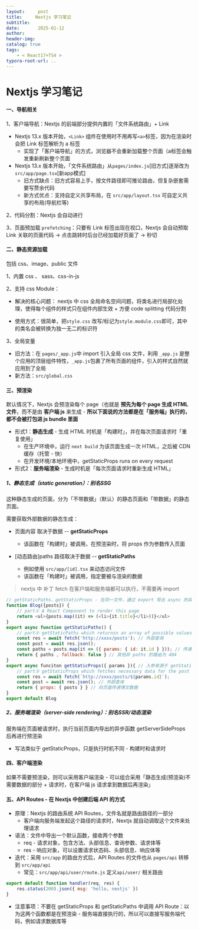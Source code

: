 ```yaml
---
layout:     post
title:     Nextjs 学习笔记
subtitle:  
date:       2025-01-12
author:     
header-img: 
catalog: true
tags:
    - < React17+TS4 >
typora-root-url: ..
---
```




# Nextjs 学习笔记

#### 一、导航相关

1、客户端导航：Nextjs 的前端部分提供内置的「文件系统路由」+ Link 

- Nextjs 13.x 版本开始，`<Link>` 组件在使用时不用再写`<a>`标签，因为在渲染时会把 Link 标签解析为 a 标签
    - 实现了「客户端导航」的方式，浏览器不会重新加载整个页面（a标签会触发重新刷新整个页面
- Nextjs 13.x 版本开始，「文件系统路由」从`pages/index.js`[旧方式]逐渐改为`src/app/page.tsx`[新app模式]
    - 旧方式缺点：旧方式容易上手，按文件路径即可推论路由，但复杂嵌套需要写赘余代码
    - 新方式优点：支持自定义共享布局，在 `src/app/layout.tsx` 可自定义共享的布局(导航栏等)

2、代码分割：Nextjs 会自动进行

3、页面预加载 `prefetching`：只要有 Link 标签出现在视口，Nextjs 会自动预取 Link 关联的页面代码 -> 点击跳转时后台已经加载好页面了 -> 秒切



#### 二、静态资源加载

包括 css、image、public 文件

1、内置 css 、 sass、css-in-js

2、支持 css Module：

-	解决的核心问题： nextjs 中 css 全局命名空间问题，将类名进行局部化处理，使得每个组件的样式只在组件内部生效 + 方便 code splitting 代码分割

- 使用方式：很简单，把`style.css` 改写/标记为`style.module.css`即可，其中的类名会被转换为独一无二的标识符

3、全局变量

- 旧方法：在 `pages/_app.js`中 import 引入全局 css 文件，利用 `_app.js` 是整个应用的顶层组件特性，`_app.js`包裹了所有页面的组件，引入的样式自然就应用到了全局
- 新方法：`src/global.css`



#### 三、预渲染

默认情况下，Nextjs 会预渲染每个 page（也就是 **预先为每个 page 生成 HTML 文件**，而不是由 **客户端 js** 来生成 - **所以下面说的方法都是在「服务端」执行的，都不会被打包进 js bundle 里面**

- 形式1：**静态生成** - 生成 HTML 时机是「构建时」，并在每次页面请求时「重复使用」
    - 在生产环境中，运行 `next build` 为该页面生成一次 HTML，之后被 CDN 缓存（托管 - 快）
    - 在开发环境/本地环境中，getStaticProps runs on every request
- 形式2：**服务端渲染** - 生成时机是「每次页面请求时重新生成 HTML」

##### 1、静态生成（static generation）：别名SSG

这种静态生成的页面，分为「不带数据」（默认）的静态页面和「带数据」的静态页面。

需要获取外部数据的静态生成：

- 页面内容   取决于数据 -- **getStaticProps**
    - 该函数在「构建时」被调用，在预渲染时，将 props 作为参数传入页面

- [动态路由]paths 路径取决于数据 -- **getStaticPaths**
    - 例如使用 `src/app/[id].tsx` 来动态访问文件
    - 该函数在「构建时」被调用，指定要被与渲染的数据

> nextjs 中 补丁 fetch 在客户端和服务端都可以执行，不需要再 import

```js
// getStaticPaths、getStaticProps - 在同一文件，通过 export 导出 async 的异步函数
function Blog({posts}) {
    // part① A React Component to render this page
    return <ul>{posts.map((it) => (<li>{it.title}</li>))}</ul>
}
export async function getStaticPaths() {
    // part② getStaticPaths which returnsn an array of possible values for ids
    const res = await fetch('http://xxxx/posts'); // 外部查询
    const post = await res.json(); 
    const paths = posts.map(it => ({ params: { id: it.id } })); // 传递 params 数据，params 中的属性名和文档的 [id].tsx 的 key 相同
    return { paths , fallback: false } // 其他非 paths 的路由为 404
}
export async funciton getStaticProps({ params }){ // 入参来源于 getStaticPaths
    // part③ getStaticProps which fetches necessary data for the post with id
    const res = await fetch(`http://xxxx/posts/${params.id}`);
    const post = await res.json(); // 外部查询
    return { props: { posts } } // 向页面传递博文数据
}
export default Blog
```

##### 2、服务端渲染（server-side rendering）：别名SSR/动态渲染

服务端在页面被请求时，执行当前页面内导出的异步函数 getServerSideProps 后再进行预渲染

- 写法类似于 getStaticProps，只是执行时机不同 - 构建时和请求时



#### 四、客户端渲染

如果不需要预渲染，则可以采用客户端渲染 - 可以组合采用「静态生成(预渲染)不需要数据的部分 + 请求时，在客户端 js 请求拿到数据后再渲染」



#### 五、API Routes - 在 Nextjs 中创建后端 API 的方式

- 原理：Nextjs 的路由系统 API Routes，文件名就是路由路径的一部分
    - 客户端向服务端发起这个路径的请求时，Nextjs 就自动调取这个文件来处理请求
- 语法：文件中导出一个默认函数，接收两个参数
    - req - 请求对象，包含方法、头部信息、查询参数、请求体等
    - res - 响应对象，可以设置请求状态码、头部信息、响应体等
- 迭代：采用 `src/app` 的路由方式后，API Routes 的文件也从 `pages/api` 转移到 `src/app/api`
    - 常见：`src/app/api/user/route.js` 定义`api/user/` 相关路由

```js
export default function handler(req, res) {
    res.status(200).json({ msg: 'hello, nextjs' })
}
```

- 注意事项：不要在 getStaticProps 和 getStaticPaths 中调用 API Route：以为这两个函数都是在预渲染 - 服务端直接执行的，所以可以直接写服务端代码，例如请求数据库等
